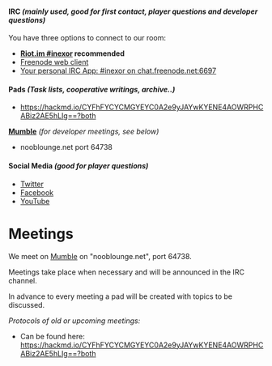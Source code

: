 #### **IRC** _(mainly used, **good for first contact, player questions and developer questions**)_

You have three options to connect to our room:
 * **[Riot.im #inexor](https://riot.im/app/#/room/#inexor:matrix.org) recommended**
 * [Freenode web client](https://webchat.freenode.net/?channels=#inexor)
 * [Your personal IRC App: #inexor on chat.freenode.net:6697](irc://chat.freenode.net:6697/#inexor)

#### **Pads** _(Task lists, cooperative writings, archive..)_
 * https://hackmd.io/CYFhFYCYCMGYEYC0A2e9yJAYwKYENE4AOWRPHCABiz2AE5hLIg==?both

[**Mumble**](https://www.mumble.info/) _(for developer meetings, see below)_
 * nooblounge.net port 64738

#### **Social Media** _(**good for player questions**)_
  * [Twitter](https://twitter.com/inexorgame)
  * [Facebook](https://www.facebook.com/inexorgame)
  * [YouTube](https://www.youtube.com/channel/UCKOcY8wxvWq8pGLcESSpfhw)

# Meetings

We meet on [Mumble](https://github.com/mumble-voip/mumble) on "nooblounge.net", port 64738.

Meetings take place when necessary and will be announced in the IRC channel.

In advance to every meeting a pad will be created with topics to be discussed.

_Protocols of old or upcoming meetings:_ 
* Can be found here: https://hackmd.io/CYFhFYCYCMGYEYC0A2e9yJAYwKYENE4AOWRPHCABiz2AE5hLIg==?both
